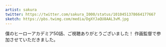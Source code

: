 ```yaml
---
artist: sakura
twitter: https://twitter.com/sakura_I000/status/1010451378664177667
sketch: https://pbs.twimg.com/media/DgXYJaQU8AAL3vM.jpg
---
```

僕のヒーローアカデミア50話、ご視聴ありがとうございました！
作画監督で参加させていただきました。